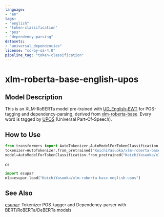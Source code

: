 ```yaml
---
language:
- "en"
tags:
- "english"
- "token-classification"
- "pos"
- "dependency-parsing"
datasets:
- "universal_dependencies"
license: "cc-by-sa-4.0"
pipeline_tag: "token-classification"
---
```


# xlm-roberta-base-english-upos

## Model Description

This is an XLM-RoBERTa model pre-trained with [UD_English-EWT](https://github.com/UniversalDependencies/UD_English-EWT) for POS-tagging and dependency-parsing, derived from [xlm-roberta-base](https://huggingface.co/xlm-roberta-base). Every word is tagged by [UPOS](https://universaldependencies.org/u/pos/) (Universal Part-Of-Speech).

## How to Use

```py
from transformers import AutoTokenizer,AutoModelForTokenClassification
tokenizer=AutoTokenizer.from_pretrained("KoichiYasuoka/xlm-roberta-base-english-upos")
model=AutoModelForTokenClassification.from_pretrained("KoichiYasuoka/xlm-roberta-base-english-upos")
```

or

```py
import esupar
nlp=esupar.load("KoichiYasuoka/xlm-roberta-base-english-upos")
```

## See Also

[esupar](https://github.com/KoichiYasuoka/esupar): Tokenizer POS-tagger and Dependency-parser with BERT/RoBERTa/DeBERTa models

